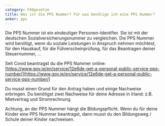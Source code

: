 ```yaml
---
category: FAQgesetze
title: Was ist die PPS Nummer? Für was benötige ich eine PPS Nummer?
anker: pps
---
```


Die PPS Nummer ist ein eindeutiger Personen-Identifier. Sie ist mit der deutschen Sozialversicherungsnummer zu vergleichen. Die PPS Nummer wird benötigt, wenn du soziale Leistungen in Anspruch nehmen möchtest, für den Hauskauf, für die Führerscheinprüfung, für das Beantragen deiner Steuernummer, ...

Seit Covid beantragst du die PPS Nummer online: [https://www.gov.ie/en/service/12e6de-get-a-personal-public-service-pps-number/](https://www.gov.ie/en/service/12e6de-get-a-personal-public-service-pps-number/)

Du musst einen Grund für den Antrag haben und einige Nachweise erbringen. Du benötigst zwei Nachweise für deine Adresse in Irland: z.B. Mietvertrag und Stromrechnung

Achtung, an der PPS Nummer hängt die Bildungspflicht. Wenn du für deine Kinder eine PPS Nummer beantragst, dann musst du den Bildungsweg / Schule deiner Kinder nachweisen.
